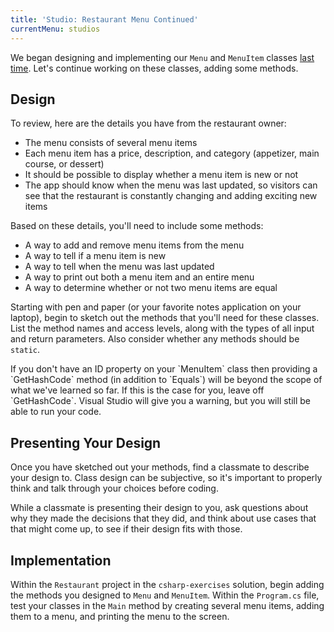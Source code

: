 ```yaml
---
title: 'Studio: Restaurant Menu Continued'
currentMenu: studios
---
```


We began designing and implementing our `Menu` and `MenuItem` classes [last time](../restaurant-menu/). Let's continue working on these classes, adding some methods.

## Design

To review, here are the details you have from the restaurant owner:

- The menu consists of several menu items
- Each menu item has a price, description, and category (appetizer, main course, or dessert)
- It should be possible to display whether a menu item is new or not
- The app should know when the menu was last updated, so visitors can see that the restaurant is constantly changing and adding exciting new items

Based on these details, you'll need to include some methods:

- A way to add and remove menu items from the menu
- A way to tell if a menu item is new
- A way to tell when the menu was last updated
- A way to print out both a menu item and an entire menu
- A way to determine whether or not two menu items are equal

Starting with pen and paper (or your favorite notes application on your laptop), begin to sketch out the methods that you'll need for these classes. List the method names and access levels, along with the types of all input and return parameters. Also consider whether any methods should be `static`.

<aside class="aside-note" markdown="1">
If you don't have an ID property on your `MenuItem` class then providing a `GetHashCode` method (in addition to `Equals`) will be beyond the scope of what we've learned so far. If this is the case for you, leave off `GetHashCode`. Visual Studio will give you a warning, but you will still be able to run your code.
</aside>

## Presenting Your Design

Once you have sketched out your methods, find a classmate to describe your design to. Class design can be subjective, so it's important to properly think and talk through your choices before coding.

While a classmate is presenting their design to you, ask questions about why they made the decisions that they did, and think about use cases that that might come up, to see if their design fits with those.

## Implementation

Within the `Restaurant` project in the `csharp-exercises` solution, begin adding the methods you designed to `Menu` and `MenuItem`. Within the `Program.cs` file, test your classes in the `Main` method by creating several menu items, adding them to a menu, and printing the menu to the screen.
